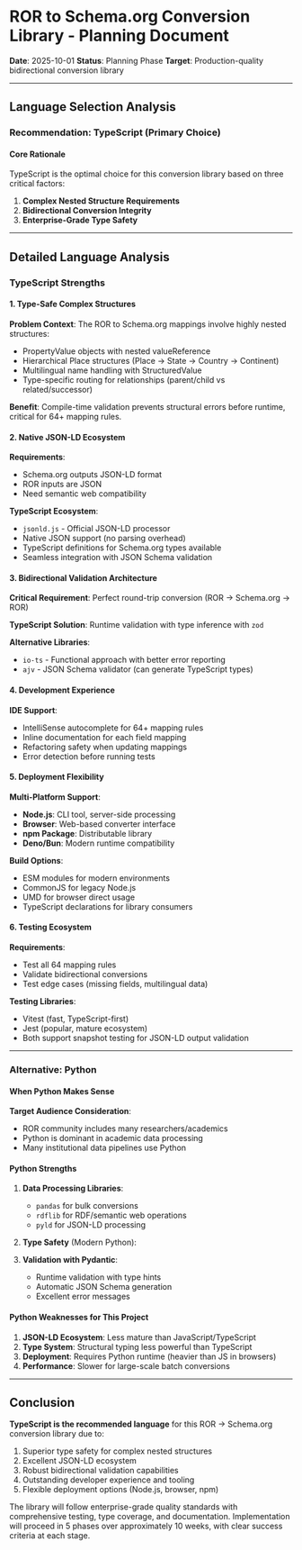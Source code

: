 # ROR to Schema.org Conversion Library - Planning Document

**Date**: 2025-10-01
**Status**: Planning Phase
**Target**: Production-quality bidirectional conversion library

---

## Language Selection Analysis

### Recommendation: TypeScript (Primary Choice)

#### Core Rationale

TypeScript is the optimal choice for this conversion library based on three critical factors:

1. **Complex Nested Structure Requirements**
2. **Bidirectional Conversion Integrity**
3. **Enterprise-Grade Type Safety**

---

## Detailed Language Analysis

### TypeScript Strengths

#### 1. Type-Safe Complex Structures

**Problem Context**: The ROR to Schema.org mappings involve highly nested structures:
- PropertyValue objects with nested valueReference
- Hierarchical Place structures (Place -> State -> Country -> Continent)
- Multilingual name handling with StructuredValue
- Type-specific routing for relationships (parent/child vs related/successor)


**Benefit**: Compile-time validation prevents structural errors before runtime, critical for 64+ mapping rules.

#### 2. Native JSON-LD Ecosystem

**Requirements**:
- Schema.org outputs JSON-LD format
- ROR inputs are JSON
- Need semantic web compatibility

**TypeScript Ecosystem**:
- `jsonld.js` - Official JSON-LD processor
- Native JSON support (no parsing overhead)
- TypeScript definitions for Schema.org types available
- Seamless integration with JSON Schema validation

#### 3. Bidirectional Validation Architecture

**Critical Requirement**: Perfect round-trip conversion (ROR -> Schema.org -> ROR)

**TypeScript Solution**: Runtime validation with type inference with `zod`

**Alternative Libraries**:
- `io-ts` - Functional approach with better error reporting
- `ajv` - JSON Schema validator (can generate TypeScript types)

#### 4. Development Experience

**IDE Support**:
- IntelliSense autocomplete for 64+ mapping rules
- Inline documentation for each field mapping
- Refactoring safety when updating mappings
- Error detection before running tests

#### 5. Deployment Flexibility

**Multi-Platform Support**:
- **Node.js**: CLI tool, server-side processing
- **Browser**: Web-based converter interface
- **npm Package**: Distributable library
- **Deno/Bun**: Modern runtime compatibility

**Build Options**:
- ESM modules for modern environments
- CommonJS for legacy Node.js
- UMD for browser direct usage
- TypeScript declarations for library consumers

#### 6. Testing Ecosystem

**Requirements**:
- Test all 64 mapping rules
- Validate bidirectional conversions
- Test edge cases (missing fields, multilingual data)

**Testing Libraries**:
- Vitest (fast, TypeScript-first)
- Jest (popular, mature ecosystem)
- Both support snapshot testing for JSON-LD output validation

---

### Alternative: Python

#### When Python Makes Sense

**Target Audience Consideration**:
- ROR community includes many researchers/academics
- Python is dominant in academic data processing
- Many institutional data pipelines use Python

#### Python Strengths

1. **Data Processing Libraries**:
   - `pandas` for bulk conversions
   - `rdflib` for RDF/semantic web operations
   - `pyld` for JSON-LD processing

2. **Type Safety** (Modern Python):

3. **Validation with Pydantic**:
   - Runtime validation with type hints
   - Automatic JSON Schema generation
   - Excellent error messages

#### Python Weaknesses for This Project

1. **JSON-LD Ecosystem**: Less mature than JavaScript/TypeScript
2. **Type System**: Structural typing less powerful than TypeScript
3. **Deployment**: Requires Python runtime (heavier than JS in browsers)
4. **Performance**: Slower for large-scale batch conversions


---


## Conclusion

**TypeScript is the recommended language** for this ROR -> Schema.org conversion library due to:

1. Superior type safety for complex nested structures
2. Excellent JSON-LD ecosystem
3. Robust bidirectional validation capabilities
4. Outstanding developer experience and tooling
5. Flexible deployment options (Node.js, browser, npm)

The library will follow enterprise-grade quality standards with comprehensive testing, type coverage, and documentation. Implementation will proceed in 5 phases over approximately 10 weeks, with clear success criteria at each stage.
